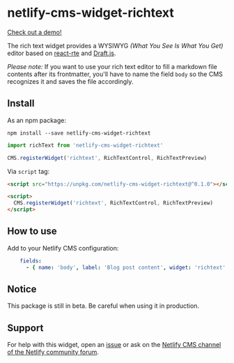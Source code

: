 # netlify-cms-widget-richtext

[Check out a demo!](https://netlify-cms-widget-richtext.netlify.com/demo)

The rich text widget provides a WYSIWYG _(What You See Is What You Get)_ editor based on [react-rte](https://react-rte.org/) and [Draft.js](https://draftjs.org/).

_Please note:_ If you want to use your rich text editor to fill a markdown file contents after its frontmatter, you'll have to name the field `body` so the CMS recognizes it and saves the file accordingly.

## Install

As an npm package:

```shell
npm install --save netlify-cms-widget-richtext
```

```js
import richText from 'netlify-cms-widget-richtext'

CMS.registerWidget('richtext', RichTextControl, RichTextPreview)
```

Via `script` tag:

```html
<script src="https://unpkg.com/netlify-cms-widget-richtext@^0.1.0"></script>

<script>
  CMS.registerWidget('richtext', RichTextControl, RichTextPreview)
</script>
```

## How to use

Add to your Netlify CMS configuration:

```yaml
    fields:
      - { name: 'body', label: 'Blog post content', widget: 'richtext' }
```

## Notice

This package is still in beta. Be careful when using it in production.

## Support

For help with this widget, open an [issue](https://github.com/FSaldaha/netlify-cms-widget-richtext/issues) or ask on the [Netlify CMS channel of the Netlify community forum](https://community.netlify.com/c/netlify-cms).
